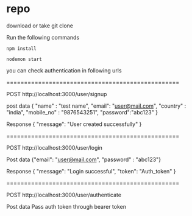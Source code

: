 # repo

download or take git clone

Run the following commands

	npm install

	nodemon start 


you can check authentication in following urls

=================================================

POST http://localhost:3000/user/signup

post data 
{
	"name" : "test name",
    "email": "user@mail.com",
    "country" : "india",
    "mobile_no" : "9876543251",
    "password":"abc123"
}

Response
{
    "message": "User created successfully"
}

=================================================

POST http://localhost:3000/user/login

Post data
{"email": "user@mail.com", "password" : "abc123"}

Response
{
    "message": "Login successful",
    "token": "Auth_token"
}

=================================================

POST http://localhost:3000/user/authenticate

Post data
Pass auth token through bearer token
